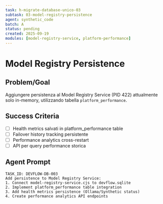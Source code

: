 ```yaml
---
task: h-migrate-database-unico-03
subtask: 03-model-registry-persistence
agent: synthetic_code
batch: A
status: pending
created: 2025-09-19
modules: [model-registry-service, platform-performance]
---
```


# Model Registry Persistence

## Problem/Goal
Aggiungere persistenza al Model Registry Service (PID 422) attualmente solo in-memory, utilizzando tabella `platform_performance`.

## Success Criteria
- [ ] Health metrics salvati in platform_performance table
- [ ] Failover history tracking persistente
- [ ] Performance analytics cross-restart
- [ ] API per query performance storica

## Agent Prompt
```
TASK_ID: DEVFLOW-DB-003
Add persistence to Model Registry Service:
1. Connect model-registry-service.cjs to devflow.sqlite
2. Implement platform_performance table integration
3. Add health metrics persistence (Ollama/Synthetic status)
4. Create performance analytics API endpoints
```